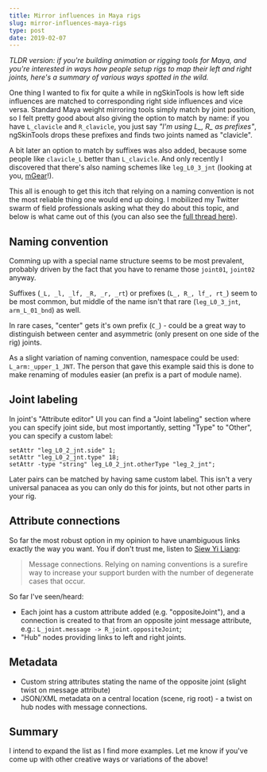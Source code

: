 ```yaml
---
title: Mirror influences in Maya rigs
slug: mirror-influences-maya-rigs
type: post
date: 2019-02-07
---
```



*TLDR version: if you're building animation or rigging tools for Maya, and you're interested in ways how people setup rigs to map their left and right joints, here's a summary of various ways spotted in the wild.*


One thing I wanted to fix for quite a while in ngSkinTools is how left side influences are matched to corresponding right side influences and vice versa. Standard Maya weight mirroring tools simply match by joint position, so I felt pretty good about also giving the option to match by name: if you have `L_clavicle` and `R_clavicle`, you just say *"I'm using L\_, R\_ as prefixes"*, ngSkinTools drops these prefixes and finds two joints named as "clavicle". 

A bit later an option to match by suffixes was also added, because some people like `clavicle_L` better than `L_clavicle`. And only recently I discovered that there's also naming schemes like `leg_L0_3_jnt` (looking at you, [mGear](http://www.mgear-framework.com/)!).

This all is enough to get this itch that relying on a naming convention is not the most reliable thing one would end up doing. I mobilized my Twitter swarm of field professionals asking what they do about this topic, and below is what came out of this (you can also see the [full thread here](https://twitter.com/viktorasm/status/1092688447955976193)).



## Naming convention

Comming up with a special name structure seems to be most prevalent, probably driven by the fact that you have to rename those `joint01`, `joint02` anyway.

Suffixes (`_L, _l, _lf, _R, _r, _rt`) or prefixes  (`L_, R_, lf_, rt_`) seem to be most common, but middle of the name isn't that rare (`leg_L0_3_jnt`, `arm_L_01_bnd`) as well.

In rare cases, "center" gets it's own prefix (`C_`) - could be a great way to distinguish between center and asymmetric (only present on one side of the rig) joints.

As a slight variation of naming convention, namespace could be used: `L_arm:_upper_1_JNT`. The person that gave this example said this is done to make renaming of modules easier (an prefix is a part of module name).
 
    
## Joint labeling

In joint's "Attribute editor" UI you can find a "Joint labeling" section where you can specify joint side, but most importantly, setting "Type" to "Other", you can specify a custom label:

```
setAttr "leg_L0_2_jnt.side" 1;
setAttr "leg_L0_2_jnt.type" 18;
setAttr -type "string" leg_L0_2_jnt.otherType "leg_2_jnt";
```

Later pairs can be matched by having same custom label. This isn't a very universal panacea as you can only do this for joints, but not other parts in your rig.
   
## Attribute connections

So far the most robust option in my opinion to have unambiguous links exactly the way you want. You if don't trust me, listen to [Siew Yi Liang](https://twitter.com/ylsiew/status/1093417883760115712):

> Message connections. Relying on naming conventions is a surefire way to increase your support burden with the number of degenerate cases that occur.

So far I've seen/heard:

* Each joint has a custom attribute added (e.g. "oppositeJoint"), and a connection is created to that from an opposite joint message attribute, e.g.: `L_joint.message -> R_joint.oppositeJoint`;
* "Hub" nodes providing links to left and right joints.
    
## Metadata

 
* Custom string attributes stating the name of the opposite joint (slight twist on message attribute)
* JSON/XML metadata on a central location (scene, rig root) - a twist on hub nodes with message connections. 
    

  
## Summary

I intend to expand the list as I find more examples. Let me know if you've come up with other creative ways or variations of the above!

